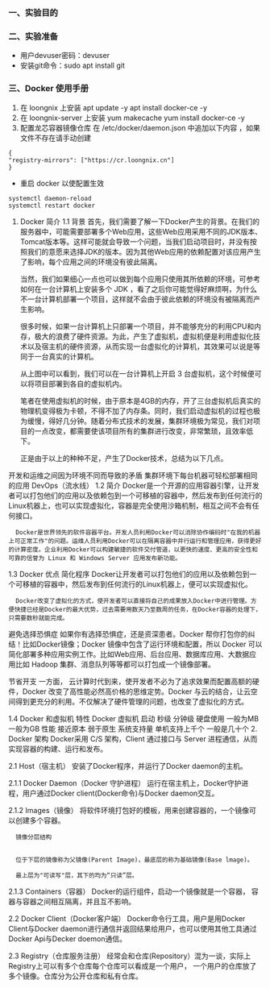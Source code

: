 ### 一、实验目的


### 二、实验准备
* 用户devuser密码：devuser
* 安装git命令：sudo apt install git
### 三、Docker 使用手册
1. 在 loongnix 上安装
   apt update -y
   apt install docker-ce -y
2. 在 loongnix-server 上安装
   yum makecache
   yum install docker-ce -y
3. 配置龙芯容器镜像仓库
   在 /etc/docker/daemon.json 中追加以下内容 ，如果文件不存在请手动创建
```agsl
{
"registry-mirrors": ["https://cr.loongnix.cn"]
}
```

* 重启 docker 以使配置生效
```agsl
systemctl daemon-reload
systemctl restart docker
```

1. Docker 简介
   1.1 背景
   首先，我们需要了解一下Docker产生的背景。在我们的服务器中，可能需要部署多个Web应用，这些Web应用采用不同的JDK版本、Tomcat版本等。这样可能就会导致一个问题，当我们启动项目时，并没有按照我们的意愿来选择JDK的版本。因为其他Web应用的依赖配置对该应用产生了影响，每个应用之间的环境没有彼此隔离。

   当然，我们如果细心一点也可以做到每个应用只使用其所依赖的环境，可参考如何在一台计算机上安装多个 JDK ，看了之后你可能觉得好麻烦啊，为什么不一台计算机部署一个项目，这样就不会由于彼此依赖的环境没有被隔离而产生影响。

   很多时候，如果一台计算机上只部署一个项目，并不能够充分的利用CPU和内存，极大的浪费了硬件资源。为此，产生了虚拟机，虚拟机便是利用虚拟化技术以及宿主机的硬件资源，从而实现一台虚拟化的计算机，其效果可以说是等同于一台真实的计算机。



      从上图中可以看到，我们可以在一台计算机上开启 3 台虚拟机，这个时候便可以将项目部署到各自的虚拟机内。

      笔者在使用虚拟机的时候，由于原本是4GB的内存，开了三台虚拟机后真实的物理机变得极为卡顿，不得不加了内存条。同时，我们启动虚拟机的过程也极为缓慢，得好几分钟。随着分布式技术的发展，集群环境极为常见，我们对项目的一点改变，都需要使该项目所有的集群进行改变，非常繁琐，且效率低下。

      正是由于以上的种种不足，产生了Docker技术，总结为以下几点。

开发和运维之间因为环境不同而导致的矛盾
集群环境下每台机器可轻松部署相同的应用
DevOps（流水线）
1.2 简介
Docker是一个开源的应用容器引擎，让开发者可以打包他们的应用以及依赖包到一个可移植的容器中，然后发布到任何流行的Linux机器上，也可以实现虚拟化，容器是完全使用沙箱机制，相互之间不会有任何接口。

      Docker是世界领先的软件容器平台。开发人员利用Docker可以消除协作编码时"在我的机器上可正常工作"的问题。运维人员利用Docker可以在隔离容器中并行运行和管理应用，获得更好的计算密度。企业利用Docker可以构建敏捷的软件交付管道，以更快的速度、更高的安全性和可靠的信誉为 Linux 和 Windows Server 应用发布新功能。



1.3 Docker 优点
简化程序
Docker让开发者可以打包他们的应用以及依赖包到一个可移植的容器中，然后发布到任何流行的Linux机器上，便可以实现虚拟化。

      Docker改变了虚拟化的方式，使开发者可以直接将自己的成果放入Docker中进行管理。方便快捷已经是Docker的最大优势，过去需要用数天乃至数周的任务，在Docker容器的处理下，只需要数秒就能完成。

避免选择恐惧症
如果你有选择恐惧症，还是资深患者。Docker 帮你打包你的纠结！比如Docker镜像；Docker 镜像中包含了运行环境和配置，所以 Docker 可以简化部署多种应用实例工作。比如Web应用、后台应用、数据库应用、大数据应用比如 Hadoop 集群、消息队列等等都可以打包成一个镜像部署。

节省开支
一方面， 云计算时代到来，使开发者不必为了追求效果而配置高额的硬件，Docker 改变了高性能必然高价格的思维定势。Docker 与云的结合，让云空间得到更充分的利用。不仅解决了硬件管理的问题，也改变了虚拟化的方式。

1.4 Docker 和虚拟机
特性	Docker	虚拟机
启动	秒级	分钟级
硬盘使用	一般为MB	一般为GB
性能	接近原本	弱于原生
系统支持量	单机支持上千个	一般是几十个
2. Docker 架构
   Docker采用 C/S 架构，Client 通过接口与 Server 进程通信，从而实现容器的构建、运行和发布。



2.1 Host（宿主机）
安装了Docker程序，并运行了Docker daemon的主机。

2.1.1 Docker Daemon（Docker 守护进程）
运行在宿主机上，Docker守护进程，用户通过Docker client(Docker命令)与Docker daemon交互。

2.1.2 Images（镜像）
将软件环境打包好的模板，用来创建容器的，一个镜像可以创建多个容器。

      镜像分层结构


      位于下层的镜像称为父镜像(Parent Image)，最底层的称为基础镜像(Base lmage)。

      最上层为"可读写"层，其下的均为“只读”层。

2.1.3 Containers（容器）
Docker的运行组件，启动一个镜像就是一个容器， 容器与容器之间相互隔离，并且互不影响。

2.2 Docker Client（Docker客户端）
Docker命令行工具，用户是用Docker Client与Docker daemon进行通信并返回结果给用户，也可以使用其他工具通过Docker Api与Decker doemon通信。

2.3 Registry（仓库服务注册）
经常会和仓库(Repository）混为一谈，实际上Registry上可以有多个仓库每个仓库可以看成是一个用户， 一个用户的仓库放了多个镜像。仓库分为公开仓库和私有仓库。



